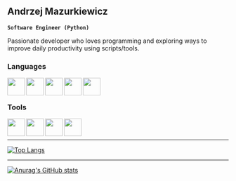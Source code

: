 ## Andrzej Mazurkiewicz
**`Software Engineer (Python)`**

Passionate developer who loves programming and exploring ways to improve daily productivity using scripts/tools.

### Languages
<img align="left" width="40px" src="https://cdn.jsdelivr.net/gh/devicons/devicon/icons/python/python-original.svg"/>
<img align="left" width="40px" src="https://cdn.jsdelivr.net/gh/devicons/devicon/icons/go/go-original.svg"/>
<img align="left" width="40px" src="https://cdn.jsdelivr.net/gh/devicons/devicon/icons/cplusplus/cplusplus-original.svg"/>
<img align="left" width="40px" src="https://cdn.jsdelivr.net/gh/devicons/devicon/icons/bash/bash-plain.svg"/>
<img align="left" width="40px" src="https://cdn.jsdelivr.net/gh/devicons/devicon/icons/lua/lua-plain-wordmark.svg"/>
<br/>
<br/>

### Tools

<img align="left" width="40px" src="https://cdn.jsdelivr.net/gh/devicons/devicon/icons/vim/vim-original.svg"/>
<img align="left" width="40px" src="https://cdn.jsdelivr.net/gh/devicons/devicon/icons/git/git-original.svg"/>
<img align="left" width="40px" src="https://cdn.jsdelivr.net/gh/devicons/devicon/icons/linux/linux-original.svg"/>
<img align="left" width="40px" src="https://cdn.jsdelivr.net/gh/devicons/devicon/icons/docker/docker-original.svg"/>
<br/>
<br/>

---

[![Top Langs](https://github-readme-stats.vercel.app/api/top-langs/?username=DebuggerAndrzej&hide_border=true&theme=github_dark&layout=compact)](https://github.com/anuraghazra/github-readme-stats)

---

[![Anurag's GitHub stats](https://github-readme-stats.vercel.app/api?username=DebuggerAndrzej&theme=github_dark&show_icons=true&hide_border=true)](https://github.com/anuraghazra/github-readme-stats)
